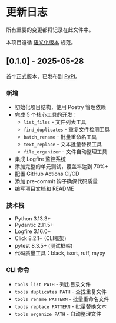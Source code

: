 # 更新日志

所有重要的变更都将记录在此文件中。

本项目遵循 [语义化版本](https://semver.org/lang/zh-CN/) 规范。

## [0.1.0] - 2025-05-28

首个正式版本，已发布到 [PyPI](https://pypi.org/project/sumu-simple-tools/)。

### 新增
- 初始化项目结构，使用 Poetry 管理依赖
- 完成 5 个核心工具的开发：
  - `list_files` - 文件列表工具
  - `find_duplicates` - 重复文件检测工具
  - `batch_rename` - 批量重命名工具
  - `text_replace` - 文本批量替换工具
  - `file_organizer` - 文件自动整理工具
- 集成 Logfire 监控系统
- 添加完整的单元测试，覆盖率达到 70%+
- 配置 GitHub Actions CI/CD
- 添加 pre-commit 钩子确保代码质量
- 编写项目文档和 README

### 技术栈
- Python 3.13.3+
- Pydantic 2.11.5+
- Logfire 3.16.0+
- Click 8.2.1+ (CLI框架)
- pytest 8.3.5+ (测试框架)
- 代码质量工具：black, isort, ruff, mypy

### CLI 命令
- `tools list PATH` - 列出目录文件
- `tools duplicates PATH` - 查找重复文件
- `tools rename PATTERN` - 批量重命名文件
- `tools replace PATTERN` - 批量替换文本
- `tools organize PATH` - 自动整理文件
